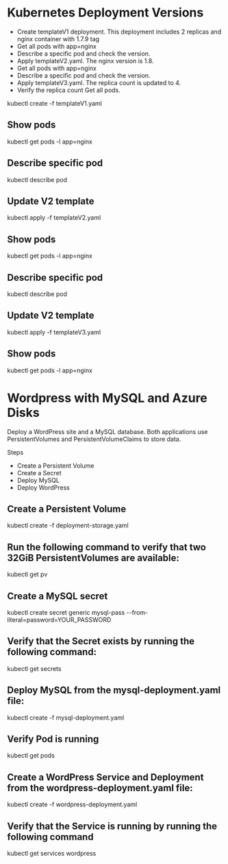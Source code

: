 # Kubernetes Deployment Versions

*   Create  templateV1 deployment. This deployment includes 2 replicas and nginx container with 1.7.9 tag
*  	Get all pods with app=nginx
*   Describe a specific pod and check the version.
*   Apply templateV2.yaml. The nginx version is 1.8.
*   Get all pods with app=nginx
*   Describe a specific pod and check the version.
*   Apply templateV3.yaml. The replica count is updated to 4. 
*   Verify the replica count Get all pods.

kubectl create -f templateV1.yaml

## Show pods
kubectl get pods -l app=nginx

## Describe specific pod
kubectl describe pod <pod-name>

## Update V2 template 
kubectl apply -f templateV2.yaml

## Show pods
kubectl get pods -l app=nginx

## Describe specific pod
kubectl describe pod <pod-name>

## Update V2 template
kubectl apply -f templateV3.yaml

## Show pods
kubectl get pods -l app=nginx

# Wordpress with MySQL and Azure Disks

Deploy a WordPress site and a MySQL database. Both applications use PersistentVolumes and PersistentVolumeClaims to store data.

Steps
* Create a Persistent Volume
* Create a Secret
* Deploy MySQL
* Deploy WordPress

## Create a Persistent Volume

kubectl create -f deployment-storage.yaml

## Run the following command to verify that two 32GiB PersistentVolumes are available:

kubectl get pv

## Create a MySQL secret

kubectl create secret generic mysql-pass --from-literal=password=YOUR_PASSWORD

## Verify that the Secret exists by running the following command:

kubectl get secrets

## Deploy MySQL from the mysql-deployment.yaml file:

kubectl create -f mysql-deployment.yaml

## Verify Pod is running 

kubectl get pods

## Create a WordPress Service and Deployment from the wordpress-deployment.yaml file:

kubectl create -f wordpress-deployment.yaml

## Verify that the Service is running by running the following command

kubectl get services wordpress




